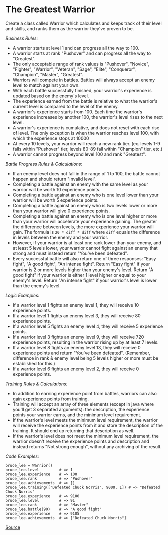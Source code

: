 # The Greatest Warrior

Create a class called Warrior which calculates and keeps track of their
level and skills, and ranks them as the warrior they've proven to be.

*Business Rules:*

-   A warrior starts at level 1 and can progress all the way to 100.
-   A warrior starts at rank "Pushover" and can progress all the way
    to "Greatest".
-   The only acceptable range of rank values is "Pushover", "Novice",
    "Fighter", "Warrior", "Veteran", "Sage", "Elite", "Conqueror",
    "Champion", "Master", "Greatest".
-   Warriors will compete in battles. Battles will always accept an
    enemy level to match against your own.
-   With each battle successfully finished, your warrior's experience is
    updated based on the enemy's level.
-   The experience earned from the battle is relative to what the warrior's
    current level is compared to the level of the enemy.
-   A warrior's experience starts from 100. Each time the warrior's
    experience increases by another 100, the warrior's level rises to the
    next level.
-   A warrior's experience is cumulative, and does not reset with each rise
    of level. The only exception is when the warrior reaches level 100, with
    which the experience stops at 10000
-   At every 10 levels, your warrior will reach a new rank tier. (ex. levels
    1-9 falls within "Pushover" tier, levels 80-89 fall within "Champion" tier,
    etc.)
-   A warrior cannot progress beyond level 100 and rank "Greatest".

*Battle Progress Rules & Calculations:*

-   If an enemy level does not fall in the range of 1 to 100, the battle
    cannot happen and should return "Invalid level".
-   Completing a battle against an enemy with the same level as your warrior
    will be worth 10 experience points.
-   Completing a battle against an enemy who is one level lower than your
    warrior will be worth 5 experience points.
-   Completing a battle against an enemy who is two levels lower or more than
    your warrior will give 0 experience points.
-   Completing a battle against an enemy who is one level higher or more than
    your warrior will accelerate your experience gaining. The greater the
    difference between levels, the more experience your warrior will gain. The
    formula is `20 * diff * diff` where `diff` equals the difference in levels
    between the enemy and your warrior.
-   However, if your warrior is at least one rank lower than your enemy, and at
    least 5 levels lower, your warrior cannot fight against an enemy that strong
    and must instead return "You've been defeated".
-   Every successful battle will also return one of three responses: "Easy fight",
    "A good fight", "An intense fight". Return "Easy fight" if your warrior is 2
    or more levels higher than your enemy's level. Return "A good fight" if your
    warrior is either 1 level higher or equal to your enemy's level. Return "An
    intense fight" if your warrior's level is lower than the enemy's level.

*Logic Examples:*

-   If a warrior level 1 fights an enemy level 1, they will receive 10 experience
    points.
-   If a warrior level 1 fights an enemy level 3, they will receive 80 experience
    points.
-   If a warrior level 5 fights an enemy level 4, they will receive 5 experience
    points.
-   If a warrior level 3 fights an enemy level 9, they will receive 720 experience
    points, resulting in the warrior rising up by at least 7 levels.
-   If a warrior level 8 fights an enemy level 13, they will receive 0 experience
    points and return "You've been defeated". (Remember, difference in rank & enemy
    level being 5 levels higher or more must be established for this.)
-   If a warrior level 6 fights an enemy level 2, they will receive 0 experience points.

*Training Rules & Calculations:*

-   In addition to earning experience point from battles, warriors can also gain
    experience points from training.
-   Training will accept an array of three elements (except in java where you'll get
    3 separated arguments): the description, the experience points your warrior earns,
    and the minimum level requirement.
-   If the warrior's level meets the minimum level requirement, the warrior will receive
    the experience points from it and store the description of the training. It should
    end up returning that description as well.
-   If the warrior's level does not meet the minimum level requirement, the warrior
    doesn't receive the experience points and description and instead returns "Not
    strong enough", without any archiving of the result.

*Code Examples:*

<!-- markdownlint-disable MD013 -->
```text
bruce_lee = Warrior()
bruce_lee.level         # => 1
bruce_lee.experience    # => 100
bruce_lee.rank          # => "Pushover"
bruce_lee.achievements  # => []
bruce_lee.training(["Defeated Chuck Norris", 9000, 1]) # => "Defeated Chuck Norris"
bruce_lee.experience    # => 9100
bruce_lee.level         # => 91
bruce_lee.rank          # => "Master"
bruce_lee.battle(90)    # => "A good fight"
bruce_lee.experience    # => 9105
bruce_lee.achievements  # => ["Defeated Chuck Norris"]
```
<!-- markdownlint-enable MD013 -->

[Source](https://www.codewars.com/kata/5941c545f5c394fef900000c/train/python)